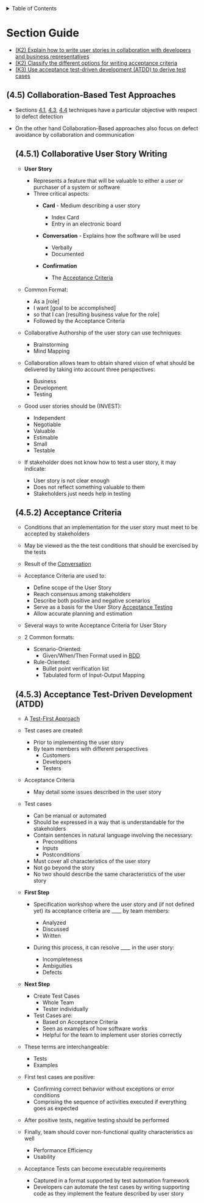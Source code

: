 <details>
  <summary>Table of Contents</summary>
  <ul>
    <li><a href="/README.md">Home</a></li>
    <li><a href="Chapter_4_Home.md">Chapter Home</a></li>
    <li><a href="Section_1.md">Section 1</a></li>
    <li><a href="Section_2.md">Section 2</a></li>
    <li><a href="Section_3.md">Section 3</a></li>
    <li><a href="Section_4.md">Section 4</a></li>
    <li><a href="Section_5.md">Section 5</a></li>
  </ul>
</details>

# Section Guide
- [(K2) Explain how to write user stories in collaboration with developers and business representatives](#451)
- [(K2) Classify the different options for writing acceptance criteria](#452)
- [(K3) Use acceptance test-driven development (ATDD) to derive test cases](#453)

<a id=45></a>

## (4.5) Collaboration-Based Test Approaches
- Sections [4.1](Section_1.md), [4.3](Section_3.md), [4.4](Section_4.md) techniques have a particular objective with respect to defect detection
- On the other hand Collaboration-Based approaches also focus on defect avoidance by collaboration and communication

  <a id="451"></a>

  ## (4.5.1) Collaborative User Story Writing
  - **User Story**
    - Represents a feature that will be valuable to either a user or purchaser of a system or software
    - Three critical aspects:
      - **Card** - Medium describing a user story
        - Index Card
        - Entry in an electronic board

      - **Conversation** - Explains how the software will be used
        - Verbally
        - Documented

      - **Confirmation**
        - The [Acceptance Criteria](#452)
      
  - Common Format:
    - As a [role] 
    - I want [goal to be accomplished]
    - so that I can [resulting business value for the role]
    - Followed by the Acceptance Criteria
  
  - Collaborative Authorship of the user story can use techniques:
    - Brainstorming
    - Mind Mapping

  - Collaboration allows team to obtain shared vision of what should be delivered by taking into account three perspectives:
    - Business
    - Development
    - Testing

  - Good user stories should be (INVEST):
    - Independent 
    - Negotiable
    - Valuable
    - Estimable
    - Small 
    - Testable 
  
  - If stakeholder does not know how to test a user story, it may indicate:
    - User story is not clear enough
    - Does not reflect something valuable to them
    - Stakeholders just needs help in testing

  <a id=452></a>

  ## (4.5.2) Acceptance Criteria
  - Conditions that an implementation for the user story must meet to be accepted by stakeholders
  - May be viewed as the the test conditions that should be exercised by the tests
  - Result of the [Conversation](#451)

  - Acceptance Criteria are used to:
    - Define scope of the User Story
    - Reach consensus among stakeholders
    - Describe both positive and negative scenarios
    - Serve as a basis for the User Story [Acceptance Testing](#453)
    - Allow accurate planning and estimation

  - Several ways to write Acceptance Criteria for User Story
  - 2 Common formats:
    - Scenario-Oriented:
      - Given/When/Then Format used in [BDD](/Chapters/Chapter%202/Section_1.md#213)
    - Rule-Oriented:
      - Bullet point verification list
      - Tabulated form of Input-Output Mapping

  <a id="453"></a>
  ## (4.5.3) Acceptance Test-Driven Development (ATDD)
  - A [Test-First Approach](/Chapters/Chapter%202/Section_1.md#213)
  - Test cases are created:
    - Prior to implementing the user story
    - By team members with different perspectives
      - Customers
      - Developers
      - Testers

  - Acceptance Criteria
    - May detail some issues described in the user story

  - Test cases 
    - Can be manual or automated
    - Should be expressed in a way that is understandable for the stakeholders
    - Contain sentences in natural language involving the necessary:
      - Preconditions
      - Inputs
      - Postconditions
    - Must cover all characteristics of the user story
    - Not go beyond the story
    - No two should describe the same characteristics of the user story

  - **First Step**
    - Specification workshop where the user story and (if not defined yet) its acceptance criteria are \_\_\_\_ by team members:
      - Analyzed
      - Discussed
      - Written

    - During this process, it can resolve \_\_\_\_ in the user story:
      - Incompleteness
      - Ambiguities
      - Defects

  - **Next Step**
    - Create Test Cases
      - Whole Team
      - Tester individually
    - Test Cases are:
      - Based on Acceptance Criteria
      - Seen as examples of how software works
      - Helpful for the team to implement user stories correctly

  - These terms are interchangeable:
    - Tests
    - Examples
  
  - First test cases are positive: 
    - Confirming correct behavior without exceptions or error conditions
    - Comprising the sequence of activities executed if everything goes as expected
  
  - After positive tests, negative testing should be performed
  - Finally, team should cover non-functional quality characteristics as well
    - Performance Efficiency
    - Usability

  - Acceptance Tests can become executable requirements
    - Captured in a format supported by test automation framework
    - Developers can automate the test cases by writing supporting code as they implement the feature described by user story